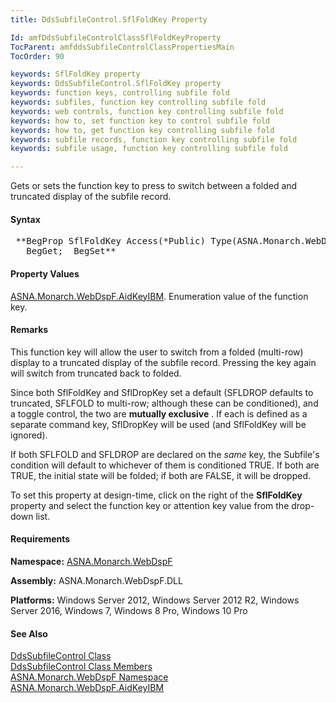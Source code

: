 ```yaml
---
title: DdsSubfileControl.SflFoldKey Property

Id: amfDdsSubfileControlClassSflFoldKeyProperty
TocParent: amfddsSubfileControlClassPropertiesMain
TocOrder: 90

keywords: SflFoldKey property
keywords: DdsSubfileControl.SflFoldKey property
keywords: function keys, controlling subfile fold
keywords: subfiles, function key controlling subfile fold
keywords: web controls, function key controlling subfile fold
keywords: how to, set function key to control subfile fold
keywords: how to, get function key controlling subfile fold
keywords: subfile records, function key controlling subfile fold
keywords: subfile usage, function key controlling subfile fold

---
```


Gets or sets the function key to press to switch between a folded and truncated display of the subfile record. 

#### Syntax
<pre class="prettyprint"> **BegProp SflFoldKey Access(*Public) Type(ASNA.Monarch.WebDspF.AidKeyIBM)
   BegGet;  BegSet** </pre>

#### Property Values
[ ASNA.Monarch.WebDspF.AidKeyIBM](amfAidKeyIBMEnumeration.html). Enumeration value of the function key.

#### Remarks
This function key will allow the user to switch from a folded (multi-row) display to a truncated display of the subfile record. Pressing the key again will switch from truncated back to folded.

Since both SflFoldKey and SflDropKey set a default (SFLDROP defaults to truncated, SFLFOLD to multi-row; although these can be conditioned), and a toggle control, the two are **mutually exclusive** . If each is defined as a separate command key, SflDropKey will be used (and SflFoldKey will be ignored). 

If both SFLFOLD and SFLDROP are declared on the *same* key, the Subfile's condition will default to whichever of them is conditioned TRUE. If both are TRUE, the initial state will be folded; if both are FALSE, it will be dropped.

To set this property at design-time, click on the right of the **SflFoldKey** property and select the function key or attention key value from the drop-down list.

#### Requirements
**Namespace:** [ASNA.Monarch.WebDspF](amfWebDspFNamespace.html)

**Assembly:** ASNA.Monarch.WebDspF.DLL

**Platforms:** Windows Server 2012, Windows Server 2012 R2, Windows Server 2016, Windows 7, Windows 8 Pro, Windows 10 Pro

#### See Also
[ DdsSubfileControl Class](amfddsSubfileControlClass.html) <br /> [ DdsSubfileControl Class Members](amfddsSubfileControlClassMembers.html) <br /> [ ASNA.Monarch.WebDspF Namespace](amfWebDspFNamespace.html) <br /> [ ASNA.Monarch.WebDspF.AidKeyIBM](amfAidKeyIBMEnumeration.html) 
